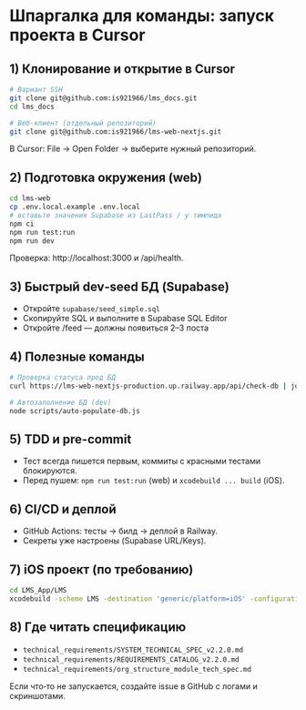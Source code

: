 # Шпаргалка для команды: запуск проекта в Cursor

## 1) Клонирование и открытие в Cursor
```bash
# Вариант SSH
git clone git@github.com:is921966/lms_docs.git
cd lms_docs

# Веб‑клиент (отдельный репозиторий)
git clone git@github.com:is921966/lms-web-nextjs.git
```
В Cursor: File → Open Folder → выберите нужный репозиторий.

## 2) Подготовка окружения (web)
```bash
cd lms-web
cp .env.local.example .env.local
# вставьте значения Supabase из LastPass / у тимлида
npm ci
npm run test:run
npm run dev
```
Проверка: http://localhost:3000 и /api/health.

## 3) Быстрый dev‑seed БД (Supabase)
- Откройте `supabase/seed_simple.sql`
- Скопируйте SQL и выполните в Supabase SQL Editor
- Откройте /feed — должны появиться 2–3 поста

## 4) Полезные команды
```bash
# Проверка статуса прод БД
curl https://lms-web-nextjs-production.up.railway.app/api/check-db | jq

# Автозаполнение БД (dev)
node scripts/auto-populate-db.js
```

## 5) TDD и pre-commit
- Тест всегда пишется первым, коммиты с красными тестами блокируются.
- Перед пушем: `npm run test:run` (web) и `xcodebuild ... build` (iOS).

## 6) CI/CD и деплой
- GitHub Actions: тесты → билд → деплой в Railway.
- Секреты уже настроены (Supabase URL/Keys).

## 7) iOS проект (по требованию)
```bash
cd LMS_App/LMS
xcodebuild -scheme LMS -destination 'generic/platform=iOS' -configuration Release clean build CODE_SIGNING_REQUIRED=NO CODE_SIGN_IDENTITY=""
```

## 8) Где читать спецификацию
- `technical_requirements/SYSTEM_TECHNICAL_SPEC_v2.2.0.md`
- `technical_requirements/REQUIREMENTS_CATALOG_v2.2.0.md`
- `technical_requirements/org_structure_module_tech_spec.md`

Если что‑то не запускается, создайте issue в GitHub с логами и скриншотами.
